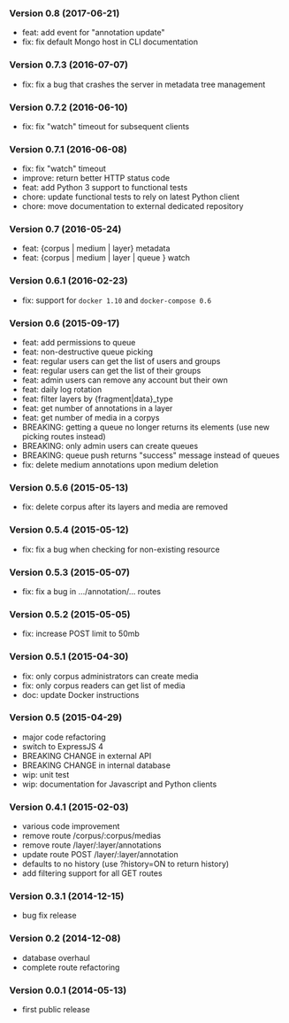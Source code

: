 ### Version 0.8 (2017-06-21)

  - feat: add event for "annotation update"
  - fix: fix default Mongo host in CLI documentation

### Version 0.7.3 (2016-07-07)

  - fix: fix a bug that crashes the server in metadata tree management

### Version 0.7.2 (2016-06-10)

  - fix: fix "watch" timeout for subsequent clients

### Version 0.7.1 (2016-06-08)

  - fix: fix "watch" timeout
  - improve: return better HTTP status code
  - feat: add Python 3 support to functional tests
  - chore: update functional tests to rely on latest Python client
  - chore: move documentation to external dedicated repository

### Version 0.7 (2016-05-24)

  - feat: {corpus | medium | layer} metadata
  - feat: {corpus | medium | layer | queue } watch

### Version 0.6.1 (2016-02-23)

  - fix: support for `docker 1.10` and `docker-compose 0.6`

### Version 0.6 (2015-09-17)

  - feat: add permissions to queue
  - feat: non-destructive queue picking
  - feat: regular users can get the list of users and groups
  - feat: regular users can get the list of their groups
  - feat: admin users can remove any account but their own
  - feat: daily log rotation
  - feat: filter layers by {fragment|data}_type
  - feat: get number of annotations in a layer
  - feat: get number of media in a corpys
  - BREAKING: getting a queue no longer returns its elements (use new picking routes instead)
  - BREAKING: only admin users can create queues
  - BREAKING: queue push returns "success" message instead of queues
  - fix: delete medium annotations upon medium deletion

### Version 0.5.6 (2015-05-13)

  - fix: delete corpus after its layers and media are removed

### Version 0.5.4 (2015-05-12)

  - fix: fix a bug when checking for non-existing resource

### Version 0.5.3 (2015-05-07)

  - fix: fix a bug in .../annotation/... routes

### Version 0.5.2 (2015-05-05)

  - fix: increase POST limit to 50mb

### Version 0.5.1 (2015-04-30)

  - fix: only corpus administrators can create media
  - fix: only corpus readers can get list of media
  - doc: update Docker instructions

### Version 0.5 (2015-04-29)

  - major code refactoring
  - switch to ExpressJS 4
  - BREAKING CHANGE in external API
  - BREAKING CHANGE in internal database
  - wip: unit test
  - wip: documentation for Javascript and Python clients

### Version 0.4.1 (2015-02-03)

  - various code improvement
  - remove route /corpus/:corpus/medias
  - remove route /layer/:layer/annotations
  - update route POST /layer/:layer/annotation
  - defaults to no history (use ?history=ON to return history)
  - add filtering support for all GET routes

### Version 0.3.1 (2014-12-15)

  - bug fix release

### Version 0.2 (2014-12-08)

  - database overhaul
  - complete route refactoring

### Version 0.0.1 (2014-05-13)

  - first public release
